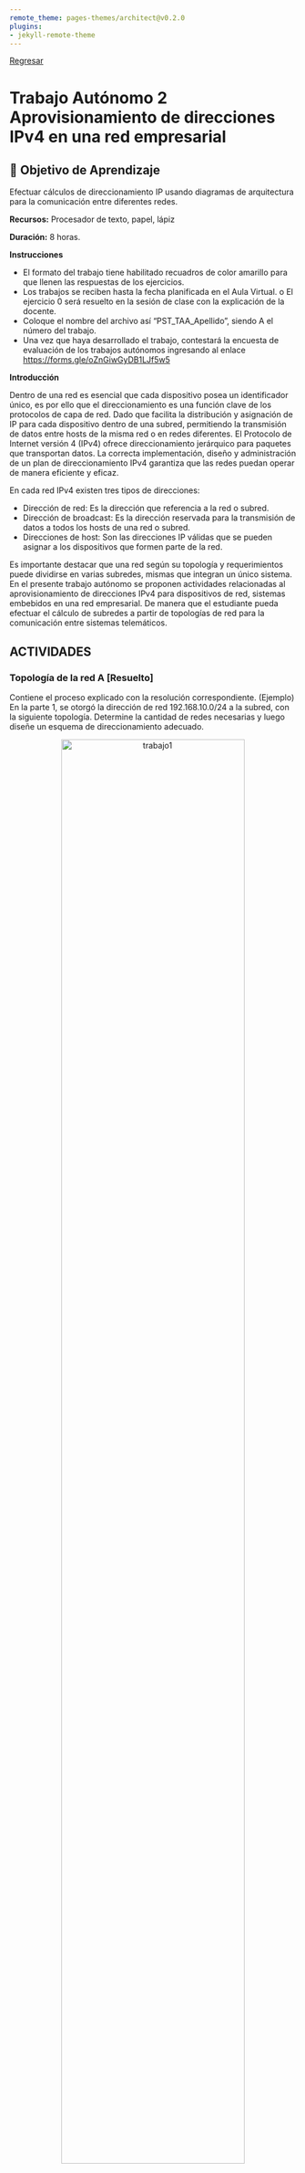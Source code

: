 ```yaml
---
remote_theme: pages-themes/architect@v0.2.0
plugins:
- jekyll-remote-theme
---
```


[Regresar](/Programacion-de-Sistemas-Telematicos/)

# Trabajo Autónomo 2 Aprovisionamiento de direcciones IPv4 en una red empresarial

## 🎯 Objetivo de Aprendizaje
Efectuar cálculos de direccionamiento IP usando diagramas de arquitectura para la comunicación entre diferentes redes.

**Recursos:** Procesador de texto, papel, lápiz

**Duración:**	8 horas.

**Instrucciones**

- El formato del trabajo tiene habilitado recuadros de color amarillo para que llenen las respuestas de los ejercicios.
- Los trabajos se reciben hasta la fecha planificada en el Aula Virtual.
o	El ejercicio 0 será resuelto en la sesión de clase con la explicación de la docente.
- Coloque el nombre del archivo así “PST_TAA_Apellido”, siendo A el número del trabajo.
- Una vez que haya desarrollado el trabajo, contestará la encuesta de evaluación de los trabajos autónomos ingresando al enlace https://forms.gle/oZnGiwGyDB1LJf5w5


**Introducción**

Dentro de una red es esencial que cada dispositivo posea un identificador único, es por ello que el direccionamiento es una función clave de los protocolos de capa de red. Dado que facilita la distribución y asignación de IP para cada dispositivo dentro de una subred, permitiendo la transmisión de datos entre hosts de la misma red o en redes diferentes. El Protocolo de Internet versión 4 (IPv4) ofrece direccionamiento jerárquico para paquetes que transportan datos. La correcta implementación, diseño y administración de un plan de direccionamiento IPv4 garantiza que las redes puedan operar de manera eficiente y eficaz. 

En cada red IPv4 existen tres tipos de direcciones: 
- Dirección de red: Es la dirección que referencia a la red o subred.
- Dirección de broadcast: Es la dirección reservada para la transmisión de datos a todos los hosts de una red o subred. 
-	Direcciones de host: Son las direcciones IP válidas que se pueden asignar a los dispositivos que formen parte de la red.

Es importante destacar que una red según su topología y requerimientos puede dividirse en varias subredes, mismas que integran un único sistema. 
En el presente trabajo autónomo se proponen actividades relacionadas al aprovisionamiento de direcciones IPv4 para dispositivos de red, sistemas embebidos en una red empresarial. De manera que el estudiante pueda efectuar el cálculo de subredes a partir de topologías de red para la comunicación entre sistemas telemáticos.


## ACTIVIDADES

### **Topología de la red A [Resuelto]**
Contiene el proceso explicado con la resolución correspondiente. (Ejemplo)
En la parte 1, se otorgó la dirección de red 192.168.10.0/24 a la subred, con la siguiente topología. Determine la cantidad de redes necesarias y luego diseñe un esquema de direccionamiento adecuado.

<p align="center">
  <img src="../imagenes/trabajo2_topologia0_resuelta.png" alt="trabajo1" width="80%">
<br>
<br>

#### Paso 1:	Determine la cantidad de subredes en la topología de la red A.

- ¿Cuántas subredes hay? 
2 subredes 

- ¿Cuántos bits debe tomar prestados para crear la cantidad de subredes requeridas?

  1 bit para la primera subred y 6 bits para la segunda subred.

  <br>
  11111111.11111111.11111111.10000000 = 2<sup>1</sup>=2 subredes, 2<sup>7</sup>=128-2=126 hosts

  11111111.11111111.11111111.11111100 = 2<sup>6</sup>=64 subredes, 2<sup>2</sup>=4-2=2 hosts
  <br>

-	¿Cuántas direcciones de host utilizables por subred se encuentran en este esquema de direccionamiento?
  2<sup>7</sup>=128-2=126 hosts, 22=4-2=2 hosts

-	¿Cuál es la máscara de subred nueva en formato decimal punteado?
  255.255.255.128 - 255.255.255.252

-	¿Cuántas subredes quedan disponibles para usar en el futuro?
  192.168.10.132 - 192.168.10.255


Paso 2:	Registre la información de subred.
Complete la siguiente tabla con la información de la subred:

<br>
<style type="text/css">
.tg  {border-collapse:collapse;border-color:#9ABAD9;border-spacing:0;}
.tg td{background-color:#EBF5FF;border-color:#9ABAD9;border-style:solid;border-width:1px;color:#444;
  font-family:Arial, sans-serif;font-size:14px;overflow:hidden;padding:10px 5px;word-break:normal;}
.tg th{background-color:#409cff;border-color:#9ABAD9;border-style:solid;border-width:1px;color:#fff;
  font-family:Arial, sans-serif;font-size:14px;font-weight:normal;overflow:hidden;padding:10px 5px;word-break:normal;}
.tg .tg-mqa1{border-color:#000000;font-weight:bold;text-align:center;vertical-align:top}
.tg .tg-1zis{border-color:#000000;color:#000000;text-align:center;vertical-align:top}
</style>
<table class="tg">
<thead>
  <tr>
    <th class="tg-mqa1">Número de subred</th>
    <th class="tg-mqa1">Dirección de subred</th>
    <th class="tg-mqa1">Primera dirección de host utilizable</th>
    <th class="tg-mqa1">Última dirección de host utilizable</th>
    <th class="tg-mqa1">Dirección de broadcast</th>
  </tr>
</thead>
<tbody>
  <tr>
    <td class="tg-1zis">1</td>
    <td class="tg-1zis">192.168.10.0</td>
    <td class="tg-1zis"><span style="font-weight:400;font-style:normal;text-decoration:none;background-color:transparent">192.168.10.1</span></td>
    <td class="tg-1zis"><span style="font-weight:400;font-style:normal;text-decoration:none;background-color:transparent">192.168.10.126</span></td>
    <td class="tg-1zis"><span style="font-weight:400;font-style:normal;text-decoration:none;background-color:transparent">192.168.10.127</span></td>
  </tr>
  <tr>
    <td class="tg-1zis">2</td>
    <td class="tg-1zis"><span style="font-weight:400;font-style:normal;text-decoration:none;background-color:transparent">192.168.10.128</span></td>
    <td class="tg-1zis"><span style="font-weight:400;font-style:normal;text-decoration:none;background-color:transparent">192.168.10.129</span></td>
    <td class="tg-1zis"><span style="font-weight:400;font-style:normal;text-decoration:none;background-color:transparent">192.168.10.130</span></td>
    <td class="tg-1zis"><span style="font-weight:400;font-style:normal;text-decoration:none;background-color:transparent">192.168.10.131</span></td>
  </tr>
</tbody>
</table>
<br>

### **Topología de la red B (20 puntos)** 
La topología de la red de la parte 1 se expandió para admitir el agregado del router R3 y la red complementaria, como se ilustra en la topología siguiente. Utilice la dirección de red 190.95.0.0/16 para proporcionar direcciones a los dispositivos de red y luego diseñe un nuevo esquema de direccionamiento para admitir el requisito de red adicional.

<p align="center">
  <img src="../imagenes/trabajo2_topologia_red_b.png" alt="trabajo1" width="90%">
<br>
<br>

Paso 1: Determine la cantidad de subredes en la topología de la red B.

a)	¿Cuántas subredes existen y a qué tipo de clase pertenecen cada una?.

     
b)	¿Cuántos bits debe tomar prestados para crear la cantidad de subredes requeridas?.


c)	¿Cuántas direcciones de host utilizables por subred se encuentran en este esquema de direccionamiento?.

     
d)	¿Cuál es la máscara de subred nueva en formato decimal punteado?.

     
e)	¿Cuántas subredes quedan disponibles para usar en el futuro?.
     
<br>

Paso 2: Registre la información de subred.
Complete la siguiente tabla con la información de la subred:

<br>
<table style="border-collapse:collapse;border-color:#9ABAD9;border-spacing:0" class="tg"><thead><tr><th style="background-color:#409cff;border-color:#000000;border-style:solid;border-width:1px;color:#fff;font-family:Arial, sans-serif;font-size:14px;font-weight:bold;overflow:hidden;padding:10px 5px;text-align:center;vertical-align:top;word-break:normal">Número de subred</th><th style="background-color:#409cff;border-color:#000000;border-style:solid;border-width:1px;color:#fff;font-family:Arial, sans-serif;font-size:14px;font-weight:bold;overflow:hidden;padding:10px 5px;text-align:center;vertical-align:top;word-break:normal">Dirección de subred</th><th style="background-color:#409cff;border-color:#000000;border-style:solid;border-width:1px;color:#fff;font-family:Arial, sans-serif;font-size:14px;font-weight:bold;overflow:hidden;padding:10px 5px;text-align:center;vertical-align:top;word-break:normal">Primera dirección de host utilizable</th><th style="background-color:#409cff;border-color:#000000;border-style:solid;border-width:1px;color:#fff;font-family:Arial, sans-serif;font-size:14px;font-weight:bold;overflow:hidden;padding:10px 5px;text-align:center;vertical-align:top;word-break:normal">Última dirección de host utilizable</th><th style="background-color:#409cff;border-color:#000000;border-style:solid;border-width:1px;color:#fff;font-family:Arial, sans-serif;font-size:14px;font-weight:bold;overflow:hidden;padding:10px 5px;text-align:center;vertical-align:top;word-break:normal">Dirección de broadcast</th></tr></thead><tbody><tr><td style="background-color:#EBF5FF;border-color:#000000;border-style:solid;border-width:1px;color:#000000;font-family:Arial, sans-serif;font-size:14px;overflow:hidden;padding:10px 5px;text-align:center;vertical-align:top;word-break:normal">1</td><td style="background-color:#EBF5FF;border-color:#000000;border-style:solid;border-width:1px;color:#000000;font-family:Arial, sans-serif;font-size:14px;overflow:hidden;padding:10px 5px;text-align:center;vertical-align:top;word-break:normal"></td><td style="background-color:#EBF5FF;border-color:#000000;border-style:solid;border-width:1px;color:#000000;font-family:Arial, sans-serif;font-size:14px;overflow:hidden;padding:10px 5px;text-align:center;vertical-align:top;word-break:normal"></td><td style="background-color:#EBF5FF;border-color:#000000;border-style:solid;border-width:1px;color:#000000;font-family:Arial, sans-serif;font-size:14px;overflow:hidden;padding:10px 5px;text-align:center;vertical-align:top;word-break:normal"></td><td style="background-color:#EBF5FF;border-color:#000000;border-style:solid;border-width:1px;color:#000000;font-family:Arial, sans-serif;font-size:14px;overflow:hidden;padding:10px 5px;text-align:center;vertical-align:top;word-break:normal"></td></tr><tr><td style="background-color:#EBF5FF;border-color:#000000;border-style:solid;border-width:1px;color:#000000;font-family:Arial, sans-serif;font-size:14px;overflow:hidden;padding:10px 5px;text-align:center;vertical-align:top;word-break:normal">2</td><td style="background-color:#EBF5FF;border-color:#000000;border-style:solid;border-width:1px;color:#000000;font-family:Arial, sans-serif;font-size:14px;overflow:hidden;padding:10px 5px;text-align:center;vertical-align:top;word-break:normal"></td><td style="background-color:#EBF5FF;border-color:#000000;border-style:solid;border-width:1px;color:#000000;font-family:Arial, sans-serif;font-size:14px;overflow:hidden;padding:10px 5px;text-align:center;vertical-align:top;word-break:normal"></td><td style="background-color:#EBF5FF;border-color:#000000;border-style:solid;border-width:1px;color:#000000;font-family:Arial, sans-serif;font-size:14px;overflow:hidden;padding:10px 5px;text-align:center;vertical-align:top;word-break:normal"></td><td style="background-color:#EBF5FF;border-color:#000000;border-style:solid;border-width:1px;color:#000000;font-family:Arial, sans-serif;font-size:14px;overflow:hidden;padding:10px 5px;text-align:center;vertical-align:top;word-break:normal"></td></tr><tr><td style="background-color:#EBF5FF;border-color:#000000;border-style:solid;border-width:1px;color:#444;font-family:Arial, sans-serif;font-size:14px;overflow:hidden;padding:10px 5px;text-align:center;vertical-align:top;word-break:normal">3</td><td style="background-color:#EBF5FF;border-color:#000000;border-style:solid;border-width:1px;color:#444;font-family:Arial, sans-serif;font-size:14px;overflow:hidden;padding:10px 5px;text-align:left;vertical-align:top;word-break:normal"></td><td style="background-color:#EBF5FF;border-color:#000000;border-style:solid;border-width:1px;color:#444;font-family:Arial, sans-serif;font-size:14px;overflow:hidden;padding:10px 5px;text-align:left;vertical-align:top;word-break:normal"></td><td style="background-color:#EBF5FF;border-color:#000000;border-style:solid;border-width:1px;color:#444;font-family:Arial, sans-serif;font-size:14px;overflow:hidden;padding:10px 5px;text-align:left;vertical-align:top;word-break:normal"></td><td style="background-color:#EBF5FF;border-color:#000000;border-style:solid;border-width:1px;color:#444;font-family:Arial, sans-serif;font-size:14px;overflow:hidden;padding:10px 5px;text-align:left;vertical-align:top;word-break:normal"></td></tr><tr><td style="background-color:#EBF5FF;border-color:#000000;border-style:solid;border-width:1px;color:#444;font-family:Arial, sans-serif;font-size:14px;overflow:hidden;padding:10px 5px;text-align:center;vertical-align:top;word-break:normal">4</td><td style="background-color:#EBF5FF;border-color:#000000;border-style:solid;border-width:1px;color:#444;font-family:Arial, sans-serif;font-size:14px;overflow:hidden;padding:10px 5px;text-align:left;vertical-align:top;word-break:normal"></td><td style="background-color:#EBF5FF;border-color:#000000;border-style:solid;border-width:1px;color:#444;font-family:Arial, sans-serif;font-size:14px;overflow:hidden;padding:10px 5px;text-align:left;vertical-align:top;word-break:normal"></td><td style="background-color:#EBF5FF;border-color:#000000;border-style:solid;border-width:1px;color:#444;font-family:Arial, sans-serif;font-size:14px;overflow:hidden;padding:10px 5px;text-align:left;vertical-align:top;word-break:normal"></td><td style="background-color:#EBF5FF;border-color:#000000;border-style:solid;border-width:1px;color:#444;font-family:Arial, sans-serif;font-size:14px;overflow:hidden;padding:10px 5px;text-align:left;vertical-align:top;word-break:normal"></td></tr><tr><td style="background-color:#EBF5FF;border-color:#000000;border-style:solid;border-width:1px;color:#444;font-family:Arial, sans-serif;font-size:14px;overflow:hidden;padding:10px 5px;text-align:center;vertical-align:top;word-break:normal">5</td><td style="background-color:#EBF5FF;border-color:#000000;border-style:solid;border-width:1px;color:#444;font-family:Arial, sans-serif;font-size:14px;overflow:hidden;padding:10px 5px;text-align:left;vertical-align:top;word-break:normal"></td><td style="background-color:#EBF5FF;border-color:#000000;border-style:solid;border-width:1px;color:#444;font-family:Arial, sans-serif;font-size:14px;overflow:hidden;padding:10px 5px;text-align:left;vertical-align:top;word-break:normal"></td><td style="background-color:#EBF5FF;border-color:#000000;border-style:solid;border-width:1px;color:#444;font-family:Arial, sans-serif;font-size:14px;overflow:hidden;padding:10px 5px;text-align:left;vertical-align:top;word-break:normal"></td><td style="background-color:#EBF5FF;border-color:#000000;border-style:solid;border-width:1px;color:#444;font-family:Arial, sans-serif;font-size:14px;overflow:hidden;padding:10px 5px;text-align:left;vertical-align:top;word-break:normal"></td></tr></tbody></table>
<br>
<br>

### **Topología de la red C (20 puntos)**

La topología volvió a cambiar con una LAN nueva agregada al R2 y un enlace redundante entre R1 y R3. Utilice la dirección de red 190.95.0.0/16 para proporcionar direcciones a los dispositivos de red. También proporcione un esquema de direcciones IP que admita estos dispositivos adicionales. Para esta topología, asigne una subred a cada red.

<br>
<p align="center">
  <img src="../imagenes/trabajo2_topologia_red_c.png" alt="trabajo1" width="90%">

<br>
<br>

**Paso 1:** Determine la cantidad de subredes en la topología de la red C.

<br>
- ¿Cuántas subredes existen y a qué tipo de clase pertenecen cada una?.
     

- ¿Cuántos bits debe tomar prestados para crear la cantidad de subredes requeridas?.

      
- ¿Cuántas direcciones de host utilizables por subred se encuentran en este esquema de direccionamiento?.

     
- ¿Cuál es la máscara de subred nueva en formato decimal punteado?. 
     

- ¿Cuántas subredes quedan disponibles para usar en el futuro?. 

<br>
<br>

Paso 2: Registre la información de subred.

<br>
<table style="border-collapse:collapse;border-color:#9ABAD9;border-spacing:0" class="tg"><thead><tr><th style="background-color:#409cff;border-color:#000000;border-style:solid;border-width:1px;color:#fff;font-family:Arial, sans-serif;font-size:14px;font-weight:bold;overflow:hidden;padding:10px 5px;text-align:center;vertical-align:top;word-break:normal">Número de subred</th><th style="background-color:#409cff;border-color:#000000;border-style:solid;border-width:1px;color:#fff;font-family:Arial, sans-serif;font-size:14px;font-weight:bold;overflow:hidden;padding:10px 5px;text-align:center;vertical-align:top;word-break:normal">Dirección de subred</th><th style="background-color:#409cff;border-color:#000000;border-style:solid;border-width:1px;color:#fff;font-family:Arial, sans-serif;font-size:14px;font-weight:bold;overflow:hidden;padding:10px 5px;text-align:center;vertical-align:top;word-break:normal">Primera dirección de host utilizable</th><th style="background-color:#409cff;border-color:#000000;border-style:solid;border-width:1px;color:#fff;font-family:Arial, sans-serif;font-size:14px;font-weight:bold;overflow:hidden;padding:10px 5px;text-align:center;vertical-align:top;word-break:normal">Última dirección de host utilizable</th><th style="background-color:#409cff;border-color:#000000;border-style:solid;border-width:1px;color:#fff;font-family:Arial, sans-serif;font-size:14px;font-weight:bold;overflow:hidden;padding:10px 5px;text-align:center;vertical-align:top;word-break:normal">Dirección de broadcast</th></tr></thead><tbody><tr><td style="background-color:#EBF5FF;border-color:#000000;border-style:solid;border-width:1px;color:#000000;font-family:Arial, sans-serif;font-size:14px;overflow:hidden;padding:10px 5px;text-align:center;vertical-align:top;word-break:normal">1</td><td style="background-color:#EBF5FF;border-color:#000000;border-style:solid;border-width:1px;color:#000000;font-family:Arial, sans-serif;font-size:14px;overflow:hidden;padding:10px 5px;text-align:center;vertical-align:top;word-break:normal"></td><td style="background-color:#EBF5FF;border-color:#000000;border-style:solid;border-width:1px;color:#000000;font-family:Arial, sans-serif;font-size:14px;overflow:hidden;padding:10px 5px;text-align:center;vertical-align:top;word-break:normal"></td><td style="background-color:#EBF5FF;border-color:#000000;border-style:solid;border-width:1px;color:#000000;font-family:Arial, sans-serif;font-size:14px;overflow:hidden;padding:10px 5px;text-align:center;vertical-align:top;word-break:normal"></td><td style="background-color:#EBF5FF;border-color:#000000;border-style:solid;border-width:1px;color:#000000;font-family:Arial, sans-serif;font-size:14px;overflow:hidden;padding:10px 5px;text-align:center;vertical-align:top;word-break:normal"></td></tr><tr><td style="background-color:#EBF5FF;border-color:#000000;border-style:solid;border-width:1px;color:#000000;font-family:Arial, sans-serif;font-size:14px;overflow:hidden;padding:10px 5px;text-align:center;vertical-align:top;word-break:normal">2</td><td style="background-color:#EBF5FF;border-color:#000000;border-style:solid;border-width:1px;color:#000000;font-family:Arial, sans-serif;font-size:14px;overflow:hidden;padding:10px 5px;text-align:center;vertical-align:top;word-break:normal"></td><td style="background-color:#EBF5FF;border-color:#000000;border-style:solid;border-width:1px;color:#000000;font-family:Arial, sans-serif;font-size:14px;overflow:hidden;padding:10px 5px;text-align:center;vertical-align:top;word-break:normal"></td><td style="background-color:#EBF5FF;border-color:#000000;border-style:solid;border-width:1px;color:#000000;font-family:Arial, sans-serif;font-size:14px;overflow:hidden;padding:10px 5px;text-align:center;vertical-align:top;word-break:normal"></td><td style="background-color:#EBF5FF;border-color:#000000;border-style:solid;border-width:1px;color:#000000;font-family:Arial, sans-serif;font-size:14px;overflow:hidden;padding:10px 5px;text-align:center;vertical-align:top;word-break:normal"></td></tr><tr><td style="background-color:#EBF5FF;border-color:#000000;border-style:solid;border-width:1px;color:#444;font-family:Arial, sans-serif;font-size:14px;overflow:hidden;padding:10px 5px;text-align:center;vertical-align:top;word-break:normal">3</td><td style="background-color:#EBF5FF;border-color:#000000;border-style:solid;border-width:1px;color:#444;font-family:Arial, sans-serif;font-size:14px;overflow:hidden;padding:10px 5px;text-align:left;vertical-align:top;word-break:normal"></td><td style="background-color:#EBF5FF;border-color:#000000;border-style:solid;border-width:1px;color:#444;font-family:Arial, sans-serif;font-size:14px;overflow:hidden;padding:10px 5px;text-align:left;vertical-align:top;word-break:normal"></td><td style="background-color:#EBF5FF;border-color:#000000;border-style:solid;border-width:1px;color:#444;font-family:Arial, sans-serif;font-size:14px;overflow:hidden;padding:10px 5px;text-align:left;vertical-align:top;word-break:normal"></td><td style="background-color:#EBF5FF;border-color:#000000;border-style:solid;border-width:1px;color:#444;font-family:Arial, sans-serif;font-size:14px;overflow:hidden;padding:10px 5px;text-align:left;vertical-align:top;word-break:normal"></td></tr><tr><td style="background-color:#EBF5FF;border-color:#000000;border-style:solid;border-width:1px;color:#444;font-family:Arial, sans-serif;font-size:14px;overflow:hidden;padding:10px 5px;text-align:center;vertical-align:top;word-break:normal">4</td><td style="background-color:#EBF5FF;border-color:#000000;border-style:solid;border-width:1px;color:#444;font-family:Arial, sans-serif;font-size:14px;overflow:hidden;padding:10px 5px;text-align:left;vertical-align:top;word-break:normal"></td><td style="background-color:#EBF5FF;border-color:#000000;border-style:solid;border-width:1px;color:#444;font-family:Arial, sans-serif;font-size:14px;overflow:hidden;padding:10px 5px;text-align:left;vertical-align:top;word-break:normal"></td><td style="background-color:#EBF5FF;border-color:#000000;border-style:solid;border-width:1px;color:#444;font-family:Arial, sans-serif;font-size:14px;overflow:hidden;padding:10px 5px;text-align:left;vertical-align:top;word-break:normal"></td><td style="background-color:#EBF5FF;border-color:#000000;border-style:solid;border-width:1px;color:#444;font-family:Arial, sans-serif;font-size:14px;overflow:hidden;padding:10px 5px;text-align:left;vertical-align:top;word-break:normal"></td></tr><tr><td style="background-color:#EBF5FF;border-color:#000000;border-style:solid;border-width:1px;color:#444;font-family:Arial, sans-serif;font-size:14px;overflow:hidden;padding:10px 5px;text-align:center;vertical-align:top;word-break:normal">5</td><td style="background-color:#EBF5FF;border-color:#000000;border-style:solid;border-width:1px;color:#444;font-family:Arial, sans-serif;font-size:14px;overflow:hidden;padding:10px 5px;text-align:left;vertical-align:top;word-break:normal"></td><td style="background-color:#EBF5FF;border-color:#000000;border-style:solid;border-width:1px;color:#444;font-family:Arial, sans-serif;font-size:14px;overflow:hidden;padding:10px 5px;text-align:left;vertical-align:top;word-break:normal"></td><td style="background-color:#EBF5FF;border-color:#000000;border-style:solid;border-width:1px;color:#444;font-family:Arial, sans-serif;font-size:14px;overflow:hidden;padding:10px 5px;text-align:left;vertical-align:top;word-break:normal"></td><td style="background-color:#EBF5FF;border-color:#000000;border-style:solid;border-width:1px;color:#444;font-family:Arial, sans-serif;font-size:14px;overflow:hidden;padding:10px 5px;text-align:left;vertical-align:top;word-break:normal"></td></tr><tr><td style="background-color:#EBF5FF;border-color:#000000;border-style:solid;border-width:1px;color:#444;font-family:Arial, sans-serif;font-size:14px;overflow:hidden;padding:10px 5px;text-align:center;vertical-align:top;word-break:normal">6</td><td style="background-color:#EBF5FF;border-color:#000000;border-style:solid;border-width:1px;color:#444;font-family:Arial, sans-serif;font-size:14px;overflow:hidden;padding:10px 5px;text-align:left;vertical-align:top;word-break:normal"></td><td style="background-color:#EBF5FF;border-color:#000000;border-style:solid;border-width:1px;color:#444;font-family:Arial, sans-serif;font-size:14px;overflow:hidden;padding:10px 5px;text-align:left;vertical-align:top;word-break:normal"></td><td style="background-color:#EBF5FF;border-color:#000000;border-style:solid;border-width:1px;color:#444;font-family:Arial, sans-serif;font-size:14px;overflow:hidden;padding:10px 5px;text-align:left;vertical-align:top;word-break:normal"></td><td style="background-color:#EBF5FF;border-color:#000000;border-style:solid;border-width:1px;color:#444;font-family:Arial, sans-serif;font-size:14px;overflow:hidden;padding:10px 5px;text-align:left;vertical-align:top;word-break:normal"></td></tr></tbody></table>
<br>

Paso 3: Asignar direcciones a los dispositivos de red en las subredes.

a) Complete la siguiente tabla con las direcciones IP y las máscaras de subred para las interfaces del router:

<br>
<style type="text/css">
.tg  {border-collapse:collapse;border-color:#9ABAD9;border-spacing:0;}
.tg td{background-color:#EBF5FF;border-color:#9ABAD9;border-style:solid;border-width:1px;color:#444;
  font-family:Arial, sans-serif;font-size:14px;overflow:hidden;padding:10px 5px;word-break:normal;}
.tg th{background-color:#409cff;border-color:#9ABAD9;border-style:solid;border-width:1px;color:#fff;
  font-family:Arial, sans-serif;font-size:14px;font-weight:normal;overflow:hidden;padding:10px 5px;word-break:normal;}
.tg .tg-rkqj{border-color:#000000;color:#ffffff;font-weight:bold;text-align:center;vertical-align:bottom}
.tg .tg-xwyw{border-color:#000000;text-align:center;vertical-align:middle}
.tg .tg-0a7q{border-color:#000000;text-align:left;vertical-align:middle}
.tg .tg-kvxc{border-color:#000000;text-align:left;vertical-align:bottom}
</style>
<table class="tg">
<thead>
  <tr>
    <th class="tg-rkqj">Dispositivo</th>
    <th class="tg-rkqj">Interfaz</th>
    <th class="tg-rkqj">Dirección IP</th>
    <th class="tg-rkqj">Máscara de subred</th>
  </tr>
</thead>
<tbody>
  <tr>
    <td class="tg-xwyw" rowspan="3">  <span style="color:black">R1</span></td>
    <td class="tg-0a7q"><span style="color:black">GigabitEthernet 0/1</span>   </td>
    <td class="tg-kvxc"></td>
    <td class="tg-kvxc"></td>
  </tr>
  <tr>
    <td class="tg-0a7q"><span style="color:black">Serial 0/0/0</span>   </td>
    <td class="tg-kvxc"></td>
    <td class="tg-kvxc"></td>
  </tr>
  <tr>
    <td class="tg-0a7q"><span style="color:black">Serial 0/0/1</span>   </td>
    <td class="tg-kvxc"></td>
    <td class="tg-kvxc"></td>
  </tr>
  <tr>
    <td class="tg-xwyw" rowspan="3"><span style="color:black">R2</span></td>
    <td class="tg-0a7q"><span style="color:black">GigabitEthernet 0/1</span>   </td>
    <td class="tg-kvxc"></td>
    <td class="tg-kvxc"></td>
  </tr>
  <tr>
    <td class="tg-0a7q"><span style="color:black">Serial 0/0/0</span>   </td>
    <td class="tg-kvxc"></td>
    <td class="tg-kvxc"></td>
  </tr>
  <tr>
    <td class="tg-0a7q"><span style="color:black">Serial 0/0/1</span>   </td>
    <td class="tg-kvxc"></td>
    <td class="tg-kvxc"></td>
  </tr>
  <tr>
    <td class="tg-xwyw" rowspan="3"><span style="color:black">R3</span></td>
    <td class="tg-0a7q"><span style="color:black">GigabitEthernet 0/1</span>   </td>
    <td class="tg-kvxc"></td>
    <td class="tg-kvxc"></td>
  </tr>
  <tr>
    <td class="tg-0a7q"><span style="color:black">Serial 0/0/0</span>   </td>
    <td class="tg-kvxc"></td>
    <td class="tg-kvxc"></td>
  </tr>
  <tr>
    <td class="tg-0a7q"><span style="color:black">Serial 0/0/1</span>   </td>
    <td class="tg-kvxc"></td>
    <td class="tg-kvxc"></td>
  </tr>
</tbody>
</table>
<br>

b.	Complete la tabla siguiente con las direcciones IP y las máscaras de subred para los dispositivos en la LAN, como se muestra en la topología.

<br>
<style type="text/css">
.tg  {border-collapse:collapse;border-color:#9ABAD9;border-spacing:0;}
.tg td{background-color:#EBF5FF;border-color:#9ABAD9;border-style:solid;border-width:1px;color:#444;
  font-family:Arial, sans-serif;font-size:14px;overflow:hidden;padding:10px 5px;word-break:normal;}
.tg th{background-color:#409cff;border-color:#9ABAD9;border-style:solid;border-width:1px;color:#fff;
  font-family:Arial, sans-serif;font-size:14px;font-weight:normal;overflow:hidden;padding:10px 5px;word-break:normal;}
.tg .tg-rkqj{border-color:#000000;color:#ffffff;font-weight:bold;text-align:center;vertical-align:bottom}
.tg .tg-wp8o{border-color:#000000;text-align:center;vertical-align:top}
.tg .tg-ljam{border-color:#000000;text-align:center;vertical-align:bottom}
.tg .tg-kvxc{border-color:#000000;text-align:left;vertical-align:bottom}
.tg .tg-73oq{border-color:#000000;text-align:left;vertical-align:top}
</style>
<table class="tg">
<thead>
  <tr>
    <th class="tg-rkqj">Dispositivo</th>
    <th class="tg-rkqj">Interfaz</th>
    <th class="tg-rkqj">Dirección IP</th>
    <th class="tg-rkqj">Máscara de subred</th>
    <th class="tg-rkqj">Gateway predeterminado</th>
  </tr>
</thead>
<tbody>
  <tr>
    <td class="tg-ljam"><span style="color:black">PC-A</span></td>
    <td class="tg-ljam">Gi0/0</td>
    <td class="tg-kvxc"></td>
    <td class="tg-kvxc"></td>
    <td class="tg-kvxc">   </td>
  </tr>
  <tr>
    <td class="tg-ljam"><span style="color:black">PC-B</span></td>
    <td class="tg-wp8o">Gi0/0</td>
    <td class="tg-wp8o"></td>
    <td class="tg-kvxc">  </td>
    <td class="tg-kvxc">   </td>
  </tr>
  <tr>
    <td class="tg-ljam"><span style="color:black">PC-C</span></td>
    <td class="tg-wp8o">Gi0/0</td>
    <td class="tg-kvxc">  </td>
    <td class="tg-kvxc"></td>
    <td class="tg-kvxc"> </td>
  </tr>
  <tr>
    <td class="tg-ljam"><span style="color:black">PC-D</span></td>
    <td class="tg-wp8o">Gi0/0</td>
    <td class="tg-kvxc"></td>
    <td class="tg-kvxc"></td>
    <td class="tg-kvxc"></td>
  </tr>
  <tr>
    <td class="tg-ljam"><span style="color:black">PC-E</span></td>
    <td class="tg-wp8o">Gi0/0</td>
    <td class="tg-kvxc"></td>
    <td class="tg-kvxc"></td>
    <td class="tg-kvxc"></td>
  </tr>
  <tr>
    <td class="tg-ljam"><span style="color:black">PC-F</span></td>
    <td class="tg-wp8o">Gi0/0</td>
    <td class="tg-kvxc"> </td>
    <td class="tg-kvxc"></td>
    <td class="tg-kvxc"></td>
  </tr>
  <tr>
    <td class="tg-wp8o">Sensor1</td>
    <td class="tg-wp8o">Gi0/0</td>
    <td class="tg-73oq"></td>
    <td class="tg-73oq"></td>
    <td class="tg-73oq"></td>
  </tr>
  <tr>
    <td class="tg-wp8o">Sensor2</td>
    <td class="tg-wp8o">Gi0/0</td>
    <td class="tg-73oq"></td>
    <td class="tg-73oq"></td>
    <td class="tg-73oq"></td>
  </tr>
  <tr>
    <td class="tg-wp8o">Sensor3</td>
    <td class="tg-wp8o">Gi0/0</td>
    <td class="tg-73oq"></td>
    <td class="tg-73oq"></td>
    <td class="tg-73oq"></td>
  </tr>
</tbody>
</table>
<br>

Paso 4: Análisis

- a.	En caso que la conexión falle entre R3 y R2, ¿es posible seguir enviando información?. Argumente su respuesta.
     
- b.	En caso la conexión falle entre R2 y S2, ¿PC-C y PC-D pueden seguir comunicándose?. Argumente su respuesta.


### **Topología de la red D (30 puntos)** 
Utilice la dirección de red 192.170.0.0/16 para proporcionar las direcciones en el diagrama mostrado.

<br>
<p align="center">
  <img src="../imagenes/trabajo2_topologia_red_d.png" alt="trabajo1" width="90%">
<br>

Paso 1: Determine la cantidad de subredes en la topología de la red D.

a.	¿Cuántas subredes hay? 

     
b.	¿Cuántos bits debe tomar prestados para crear la cantidad de subredes requeridas? 

     
c.	¿Cuántas direcciones de host utilizables por subred se encuentran en este esquema de direccionamiento? 

     
d.	¿Cuál es la máscara de subred nueva en formato decimal punteado?

     
e.	¿Cuántas subredes quedan disponibles para usar en el futuro? 
     

Paso 2: Registre la información de subred.
Complete la siguiente tabla con la información de la subred.

<br>
<style type="text/css">
.tg  {border-collapse:collapse;border-color:#9ABAD9;border-spacing:0;}
.tg td{background-color:#EBF5FF;border-color:#9ABAD9;border-style:solid;border-width:1px;color:#444;
  font-family:Arial, sans-serif;font-size:14px;overflow:hidden;padding:10px 5px;word-break:normal;}
.tg th{background-color:#409cff;border-color:#9ABAD9;border-style:solid;border-width:1px;color:#fff;
  font-family:Arial, sans-serif;font-size:14px;font-weight:normal;overflow:hidden;padding:10px 5px;word-break:normal;}
.tg .tg-l2bd{background-color:#EBF5FF;border-color:#000000;color:#666;text-align:center;vertical-align:top}
.tg .tg-jh6t{background-color:#EBF5FF;border-color:#000000;color:#444;text-align:left;vertical-align:top}
.tg .tg-wp8o{border-color:#000000;text-align:center;vertical-align:top}
.tg .tg-89b6{background-color:#409CFF;border-color:#000000;color:#FFF;font-weight:bold;text-align:center;vertical-align:top}
.tg .tg-asw9{background-color:#EBF5FF;border-color:#000000;color:#444;text-align:center;vertical-align:top}
.tg .tg-73oq{border-color:#000000;text-align:left;vertical-align:top}
</style>
<table class="tg">
<thead>
  <tr>
    <th class="tg-89b6"><span style="font-weight:bold;color:#FFF;background-color:#409CFF">Número de subred</span></th>
    <th class="tg-89b6"><span style="font-weight:bold;color:#FFF;background-color:#409CFF">Dirección de subred</span></th>
    <th class="tg-89b6"><span style="font-weight:bold;color:#FFF;background-color:#409CFF">Primera dirección de host utilizable</span></th>
    <th class="tg-89b6"><span style="font-weight:bold;color:#FFF;background-color:#409CFF">Última dirección de host utilizable</span></th>
    <th class="tg-89b6"><span style="font-weight:bold;color:#FFF;background-color:#409CFF">Dirección de broadcast</span></th>
  </tr>
</thead>
<tbody>
  <tr>
    <td class="tg-l2bd"><span style="font-weight:300;color:#000;background-color:#EBF5FF">1</span></td>
    <td class="tg-l2bd"></td>
    <td class="tg-l2bd"></td>
    <td class="tg-l2bd"></td>
    <td class="tg-l2bd"></td>
  </tr>
  <tr>
    <td class="tg-l2bd"><span style="font-weight:300;color:#000;background-color:#EBF5FF">2</span></td>
    <td class="tg-l2bd"></td>
    <td class="tg-l2bd"></td>
    <td class="tg-l2bd"></td>
    <td class="tg-l2bd"></td>
  </tr>
  <tr>
    <td class="tg-asw9"><span style="font-weight:300;color:#444;background-color:#EBF5FF">3</span></td>
    <td class="tg-jh6t"></td>
    <td class="tg-jh6t"></td>
    <td class="tg-jh6t"></td>
    <td class="tg-jh6t"></td>
  </tr>
  <tr>
    <td class="tg-asw9"><span style="font-weight:300;color:#444;background-color:#EBF5FF">4</span></td>
    <td class="tg-jh6t"></td>
    <td class="tg-jh6t"></td>
    <td class="tg-jh6t"></td>
    <td class="tg-jh6t"></td>
  </tr>
  <tr>
    <td class="tg-asw9"><span style="font-weight:300;color:#444;background-color:#EBF5FF">5</span></td>
    <td class="tg-jh6t"></td>
    <td class="tg-jh6t"></td>
    <td class="tg-jh6t"></td>
    <td class="tg-73oq"></td>
  </tr>
  <tr>
    <td class="tg-wp8o">6</td>
    <td class="tg-73oq"></td>
    <td class="tg-73oq"></td>
    <td class="tg-73oq"></td>
    <td class="tg-73oq"></td>
  </tr>
  <tr>
    <td class="tg-wp8o">7</td>
    <td class="tg-73oq"></td>
    <td class="tg-73oq"></td>
    <td class="tg-73oq"></td>
    <td class="tg-73oq"></td>
  </tr>
  <tr>
    <td class="tg-wp8o">8</td>
    <td class="tg-73oq"></td>
    <td class="tg-73oq"></td>
    <td class="tg-73oq"></td>
    <td class="tg-73oq"></td>
  </tr>
  <tr>
    <td class="tg-wp8o">9</td>
    <td class="tg-73oq"></td>
    <td class="tg-73oq"></td>
    <td class="tg-73oq"></td>
    <td class="tg-73oq"></td>
  </tr>
</tbody>
</table>
<br>
<br>

Paso 3: Análisis

a.	¿Qué beneficios conlleva que R4 esté en la topología de red?

b.	La organización ha detectado que existen problemas en la red interna. El Departamento Técnico ha descubierto que los problemas se deben a que los paquetes se duplican. Además, de que el tráfico de datos se encuentra congestionado. Usted como Ingeniero en mecatrónica de la organización, habiendo aprendido la matería de Programación de Sistemas Telemáticos, le piden que emita un informe técnico en base a estos inconvenientes. ¿Cuál es el inconveniente presentado en este caso?. 

<br>

### **Topología de la red E (30 puntos)**
La organización tiene una dirección de red 192.37.0.0/16 que se dividirá como se ilustra en la topología siguiente. Debe elegir un esquema de direccionamiento que pueda admitir la cantidad de redes y hosts en la topología.

<br>
<p align="center">
  <img src="../imagenes/trabajo2_topologia_red_e.png" alt="trabajo1" width="90%">
<br>
<br>

Paso 1: Determine la cantidad de subredes en la topología de la red E.

a.	¿Cuántas subredes hay existen y a qué tipo de clase pertenecen cada una? 

     
b.	¿Cuántos bits debe tomar prestados para crear la cantidad de subredes requeridas?

     
c.	¿Cuántas direcciones de host utilizables por subred se encuentran en este esquema de direccionamiento? 

     
d.	¿Cuál es la máscara de subred nueva en formato decimal punteado? 

     
e.	¿Cuántas subredes quedan disponibles para usar en el futuro? 
     
<br>
<br>

Paso 2: Registre la información de subred.
Complete la siguiente tabla con la información de la subred:

<br>
<style type="text/css">
.tg  {border-collapse:collapse;border-color:#9ABAD9;border-spacing:0;}
.tg td{background-color:#EBF5FF;border-color:#9ABAD9;border-style:solid;border-width:1px;color:#444;
  font-family:Arial, sans-serif;font-size:14px;overflow:hidden;padding:10px 5px;word-break:normal;}
.tg th{background-color:#409cff;border-color:#9ABAD9;border-style:solid;border-width:1px;color:#fff;
  font-family:Arial, sans-serif;font-size:14px;font-weight:normal;overflow:hidden;padding:10px 5px;word-break:normal;}
.tg .tg-l2bd{background-color:#EBF5FF;border-color:#000000;color:#666;text-align:center;vertical-align:top}
.tg .tg-jh6t{background-color:#EBF5FF;border-color:#000000;color:#444;text-align:left;vertical-align:top}
.tg .tg-wp8o{border-color:#000000;text-align:center;vertical-align:top}
.tg .tg-89b6{background-color:#409CFF;border-color:#000000;color:#FFF;font-weight:bold;text-align:center;vertical-align:top}
.tg .tg-asw9{background-color:#EBF5FF;border-color:#000000;color:#444;text-align:center;vertical-align:top}
.tg .tg-73oq{border-color:#000000;text-align:left;vertical-align:top}
</style>
<table class="tg">
<thead>
  <tr>
    <th class="tg-89b6"><span style="font-weight:bold;color:#FFF;background-color:#409CFF">Número de subred</span></th>
    <th class="tg-89b6"><span style="font-weight:bold;color:#FFF;background-color:#409CFF">Dirección de subred</span></th>
    <th class="tg-89b6"><span style="font-weight:bold;color:#FFF;background-color:#409CFF">Primera dirección de host utilizable</span></th>
    <th class="tg-89b6"><span style="font-weight:bold;color:#FFF;background-color:#409CFF">Última dirección de host utilizable</span></th>
    <th class="tg-89b6"><span style="font-weight:bold;color:#FFF;background-color:#409CFF">Dirección de broadcast</span></th>
  </tr>
</thead>
<tbody>
  <tr>
    <td class="tg-l2bd"><span style="font-weight:300;color:#000;background-color:#EBF5FF">1</span></td>
    <td class="tg-l2bd"></td>
    <td class="tg-l2bd"></td>
    <td class="tg-l2bd"></td>
    <td class="tg-l2bd"></td>
  </tr>
  <tr>
    <td class="tg-l2bd"><span style="font-weight:300;color:#000;background-color:#EBF5FF">2</span></td>
    <td class="tg-l2bd"></td>
    <td class="tg-l2bd"></td>
    <td class="tg-l2bd"></td>
    <td class="tg-l2bd"></td>
  </tr>
  <tr>
    <td class="tg-asw9"><span style="font-weight:300;color:#444;background-color:#EBF5FF">3</span></td>
    <td class="tg-jh6t"></td>
    <td class="tg-jh6t"></td>
    <td class="tg-jh6t"></td>
    <td class="tg-jh6t"></td>
  </tr>
  <tr>
    <td class="tg-asw9"><span style="font-weight:300;color:#444;background-color:#EBF5FF">4</span></td>
    <td class="tg-jh6t"></td>
    <td class="tg-jh6t"></td>
    <td class="tg-jh6t"></td>
    <td class="tg-jh6t"></td>
  </tr>
  <tr>
    <td class="tg-asw9"><span style="font-weight:300;color:#444;background-color:#EBF5FF">5</span></td>
    <td class="tg-jh6t"></td>
    <td class="tg-jh6t"></td>
    <td class="tg-jh6t"></td>
    <td class="tg-73oq"></td>
  </tr>
  <tr>
    <td class="tg-wp8o">6</td>
    <td class="tg-73oq"></td>
    <td class="tg-73oq"></td>
    <td class="tg-73oq"></td>
    <td class="tg-73oq"></td>
  </tr>
  <tr>
    <td class="tg-wp8o">7</td>
    <td class="tg-73oq"></td>
    <td class="tg-73oq"></td>
    <td class="tg-73oq"></td>
    <td class="tg-73oq"></td>
  </tr>
  <tr>
    <td class="tg-wp8o">8</td>
    <td class="tg-73oq"></td>
    <td class="tg-73oq"></td>
    <td class="tg-73oq"></td>
    <td class="tg-73oq"></td>
  </tr>
  <tr>
    <td class="tg-wp8o">9</td>
    <td class="tg-73oq"></td>
    <td class="tg-73oq"></td>
    <td class="tg-73oq"></td>
    <td class="tg-73oq"></td>
  </tr>
</tbody>
</table>
<br>

Paso 3: Asignar direcciones a los dispositivos de red en las subredes
a.	Complete la siguiente tabla con las direcciones IP y las máscaras de subred para las interfaces del router:

<style type="text/css">
.tg  {border-collapse:collapse;border-color:#9ABAD9;border-spacing:0;}
.tg td{background-color:#EBF5FF;border-color:#9ABAD9;border-style:solid;border-width:1px;color:#444;
  font-family:Arial, sans-serif;font-size:14px;overflow:hidden;padding:10px 5px;word-break:normal;}
.tg th{background-color:#409cff;border-color:#9ABAD9;border-style:solid;border-width:1px;color:#fff;
  font-family:Arial, sans-serif;font-size:14px;font-weight:normal;overflow:hidden;padding:10px 5px;word-break:normal;}
.tg .tg-rkqj{border-color:#000000;color:#ffffff;font-weight:bold;text-align:center;vertical-align:bottom}
.tg .tg-xwyw{border-color:#000000;text-align:center;vertical-align:middle}
.tg .tg-73oq{border-color:#000000;text-align:left;vertical-align:top}
.tg .tg-kvxc{border-color:#000000;text-align:left;vertical-align:bottom}
</style>
<table class="tg" style="undefined;table-layout: fixed; width: 464px">
<colgroup>
<col style="width: 94px">
<col style="width: 140px">
<col style="width: 92px">
<col style="width: 138px">
</colgroup>
<thead>
  <tr>
    <th class="tg-rkqj">Dispositivo</th>
    <th class="tg-rkqj">Interfaz</th>
    <th class="tg-rkqj">Dirección IP</th>
    <th class="tg-rkqj">Máscara de subred</th>
  </tr>
</thead>
<tbody>
  <tr>
    <td class="tg-xwyw" rowspan="4"><span style="color:black">R1</span></td>
    <td class="tg-73oq"><span style="color:black">Serial 0/0/0</span>   </td>
    <td class="tg-kvxc"></td>
    <td class="tg-kvxc"></td>
  </tr>
  <tr>
    <td class="tg-73oq"><span style="color:black">Serial 0/0/1</span>   </td>
    <td class="tg-kvxc"></td>
    <td class="tg-kvxc"></td>
  </tr>
  <tr>
    <td class="tg-73oq"><span style="color:black">GigabitEthernet 0/0</span></td>
    <td class="tg-kvxc"></td>
    <td class="tg-kvxc"></td>
  </tr>
  <tr>
    <td class="tg-73oq"><span style="color:black">GigabitEthernet 0/1</span></td>
    <td class="tg-73oq"></td>
    <td class="tg-73oq"></td>
  </tr>
  <tr>
    <td class="tg-xwyw" rowspan="4"><span style="color:black">R2</span></td>
    <td class="tg-73oq"><span style="color:black">Serial 0/0/0</span>   </td>
    <td class="tg-kvxc"></td>
    <td class="tg-kvxc"></td>
  </tr>
  <tr>
    <td class="tg-73oq"><span style="color:black">Serial 0/0/1</span>   </td>
    <td class="tg-kvxc"></td>
    <td class="tg-kvxc"></td>
  </tr>
  <tr>
    <td class="tg-73oq"><span style="color:black">GigabitEthernet 0/0</span></td>
    <td class="tg-73oq"></td>
    <td class="tg-73oq"></td>
  </tr>
  <tr>
    <td class="tg-73oq"><span style="color:black">GigabitEthernet 0/1</span></td>
    <td class="tg-kvxc"></td>
    <td class="tg-kvxc"></td>
  </tr>
  <tr>
    <td class="tg-xwyw" rowspan="3"><span style="color:black">R3</span></td>
    <td class="tg-73oq"><span style="color:black">Serial 0/0/0</span>   </td>
    <td class="tg-kvxc"></td>
    <td class="tg-kvxc"></td>
  </tr>
  <tr>
    <td class="tg-73oq"><span style="color:black">Serial 0/0/1</span>   </td>
    <td class="tg-kvxc"></td>
    <td class="tg-kvxc"></td>
  </tr>
  <tr>
    <td class="tg-73oq"><span style="color:black">GigabitEthernet 0/0</span></td>
    <td class="tg-kvxc"></td>
    <td class="tg-kvxc"></td>
  </tr>
</tbody>
</table>


Paso 4: Análisis.
a.	La organización quiere hacer un inventario para reconocer las computadoras de la Sucursal 1 que estén activas y conectados a la subred. ¿Qué acción recomendaría en este caso?.
     

### Desafío (2 puntos extras)
- Configurar rutas estáticas en los routers de una de las topologías de red que no haya sido hecha en la sesión de clase.
- Presentar la simulación de la red hecha en la aplicación de GNS3 o Cisco Packet Tracer.
- Presentar los resultados de pruebas de conectividad usando ping, entre cada una de las redes de la topología de red seleccionada.
